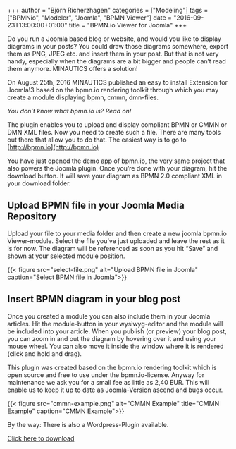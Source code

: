 +++
author = "Björn Richerzhagen"
categories = ["Modeling"]
tags = ["BPMNio", "Modeler", "Joomla", "BPMN Viewer"]
date = "2016-09-23T13:00:00+01:00"
title = "BPMN.io Viewer for Joomla"
+++

Do you run a Joomla based blog or website, and would you like to display diagrams in your posts? You could draw those diagrams somewhere, export them as PNG, JPEG etc. and insert them in your post. But that is not very handy, especially when the diagrams are a bit bigger and people can’t read them anymore. MINAUTICS offers a solution!

On August 25th, 2016 MINAUTICS published an easy to install Extension for Joomla!3 based on the bpmn.io rendering toolkit through which you may create a module displaying bpmn, cmmn, dmn-files.

_You don’t know what bpmn.io is? Read on!_

The plugin enables you to upload and display compliant BPMN or CMMN or DMN XML files. Now you need to create such a file. There are many tools out there that allow you to do that. The easiest way is to go to [http://bpmn.io](http://bpmn.io)

You have just opened the demo app of bpmn.io, the very same project that also powers the Joomla plugin. Once you’re done with your diagram, hit the download button. It will save your diagram as BPMN 2.0 compliant XML in your download folder.

## Upload BPMN file in your Joomla Media Repository

Upload your file to your media folder and then create a new joomla bpmn.io Viewer-module. Select the file you’ve just uploaded and leave the rest as it is for now. The diagram will be referenced as soon as you hit “Save” and shown at your selected module position.

{{< figure src="select-file.png" alt="Upload BPMN file in Joomla" caption="Select BPMN file in Joomla">}}

## Insert BPMN diagram in your blog post

Once you created a module you can also include them in your Joomla articles. Hit the module-button in your wysiwyg-editor and the module will be included into your article.
When you publish (or preview) your blog post, you can zoom in and out the diagram by hovering over it and using your mouse wheel. You can also move it inside the window where it is rendered (click and hold and drag).

This plugin was created based on the bpmn.io rendering toolkit which is open source and free to use under the bpmn.io-license. Anyway for maintenance we ask you for a small fee as little as 2,40 EUR. This will enable us to keep it up to date as Joomla-Version ascend and bugs occur.

{{< figure src="cmmn-example.png" alt="CMMN Example" title="CMMN Example" caption="CMMN Example">}}

By the way: There is also a Wordpress-Plugin available.

[Click here to download](http://www.mi-nautics.com/en/aktuelles/downloads/category/6-software.html)
